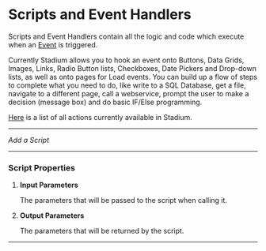 # Scripts and Event Handlers

Scripts and Event Handlers contain all the logic and code which execute when an [Event](broken-reference) is triggered.

Currently Stadium allows you to hook an event onto Buttons, Data Grids, Images, Links, Radio Button lists, Checkboxes, Date Pickers and Drop-down lists, as well as onto pages for Load events. You can build up a flow of steps to complete what you need to do, like write to a SQL Database, get a file, navigate to a different page, call a webservice, prompt the user to make a decision (message box) and do basic IF/Else programming.

[Here](.gitbook/assets/Actions) is a list of all actions currently available in Stadium.

***

_Add a Script_

***

### Script Properties

1.  **Input Parameters**

    The parameters that will be passed to the script when calling it.
2.  **Output Parameters**

    The parameters that will be returned by the script.

***
